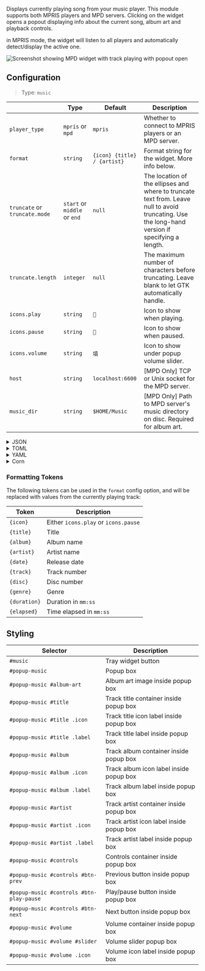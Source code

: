 Displays currently playing song from your music player.
This module supports both MPRIS players and MPD servers.
Clicking on the widget opens a popout displaying info about the current song, album art
and playback controls.

in MPRIS mode, the widget will listen to all players and automatically detect/display the active one.

![Screenshot showing MPD widget with track playing with popout open](https://user-images.githubusercontent.com/5057870/184539664-a8f3ad5b-69c0-492d-a27d-82303c09a347.png)

## Configuration

> Type: `music`

|                               | Type                         | Default                     | Description                                                                                                                                     |
|-------------------------------|------------------------------|-----------------------------|-------------------------------------------------------------------------------------------------------------------------------------------------|
| `player_type`                 | `mpris` or `mpd`             | `mpris`                     | Whether to connect to MPRIS players or an MPD server.                                                                                           |
| `format`                      | `string`                     | `{icon} {title} / {artist}` | Format string for the widget. More info below.                                                                                                  |
| `truncate` or `truncate.mode` | `start` or `middle` or `end` | `null`                      | The location of the ellipses and where to truncate text from. Leave null to avoid truncating. Use the long-hand version if specifying a length. |
| `truncate.length`             | `integer`                    | `null`                      | The maximum number of characters before truncating. Leave blank to let GTK automatically handle.                                                |
| `icons.play`                  | `string`                     | ``                         | Icon to show when playing.                                                                                                                      |
| `icons.pause`                 | `string`                     | ``                         | Icon to show when paused.                                                                                                                       |
| `icons.volume`                | `string`                     | `墳`                         | Icon to show under popup volume slider.                                                                                                         |
| `host`                        | `string`                     | `localhost:6600`            | [MPD Only] TCP or Unix socket for the MPD server.                                                                                               |
| `music_dir`                   | `string`                     | `$HOME/Music`               | [MPD Only] Path to MPD server's music directory on disc. Required for album art.                                                                |

<details>
<summary>JSON</summary>

```json
{
  "start": [
    {
      "type": "music",
      "player_type": "mpd",
      "format": "{icon} {title} / {artist}",
      "truncate": "end",
      "icons": {
        "play": "",
        "pause": ""
      },
      "music_dir": "/home/jake/Music"
    }
  ]
}
```

</details>

<details>
<summary>TOML</summary>

```toml
[[start]]
type = "music"
player_type = "mpd"
format = "{icon} {title} / {artist}"
music_dir = "/home/jake/Music"
truncate = "end"

[[start.icons]]
play = ""
pause = ""
```

</details>

<details>
<summary>YAML</summary>

```yaml
start:
  - type: "music"
    player_type: "mpd"
    format: "{icon} {title} / {artist}"
    truncate: "end"
    icons:
      play: ""
      pause: ""
    music_dir: "/home/jake/Music"
```

</details>

<details>
<summary>Corn</summary>

```corn
{
  start = [
    {
      type = "music"
      player_type = "mpd"
      format = "{icon} {title} / {artist}"
      truncate = "end"
      icons.play = ""
      icons.pause = ""
      music_dir = "/home/jake/Music"
    }
  ]
}
```

</details>

### Formatting Tokens

The following tokens can be used in the `format` config option,
and will be replaced with values from the currently playing track:

| Token        | Description                          |
|--------------|--------------------------------------|
| `{icon}`     | Either `icons.play` or `icons.pause` |
| `{title}`    | Title                                |
| `{album}`    | Album name                           |
| `{artist}`   | Artist name                          |
| `{date}`     | Release date                         |
| `{track}`    | Track number                         |
| `{disc}`     | Disc number                          |
| `{genre}`    | Genre                                |
| `{duration}` | Duration in `mm:ss`                  |
| `{elapsed}`  | Time elapsed in `mm:ss`              |

## Styling

| Selector                                 | Description                              |
|------------------------------------------|------------------------------------------|
| `#music`                                 | Tray widget button                       |
| `#popup-music`                           | Popup box                                |
| `#popup-music #album-art`                | Album art image inside popup box         |
| `#popup-music #title`                    | Track title container inside popup box   |
| `#popup-music #title .icon`              | Track title icon label inside popup box  |
| `#popup-music #title .label`             | Track title label inside popup box       |
| `#popup-music #album`                    | Track album container inside popup box   |
| `#popup-music #album .icon`              | Track album icon label inside popup box  |
| `#popup-music #album .label`             | Track album label inside popup box       |
| `#popup-music #artist`                   | Track artist container inside popup box  |
| `#popup-music #artist .icon`             | Track artist icon label inside popup box |
| `#popup-music #artist .label`            | Track artist label inside popup box      |
| `#popup-music #controls`                 | Controls container inside popup box      |
| `#popup-music #controls #btn-prev`       | Previous button inside popup box         |
| `#popup-music #controls #btn-play-pause` | Play/pause button inside popup box       |
| `#popup-music #controls #btn-next`       | Next button inside popup box             |
| `#popup-music #volume`                   | Volume container inside popup box        |
| `#popup-music #volume #slider`           | Volume slider popup box                  |
| `#popup-music #volume .icon`             | Volume icon label inside popup box       |